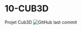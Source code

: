 # 10-CUB3D
Projet Cub3D
![GitHub last commit](https://img.shields.io/github/last-commit/xDeadpoolx/10-CUB3D?style=for-the-badge)
